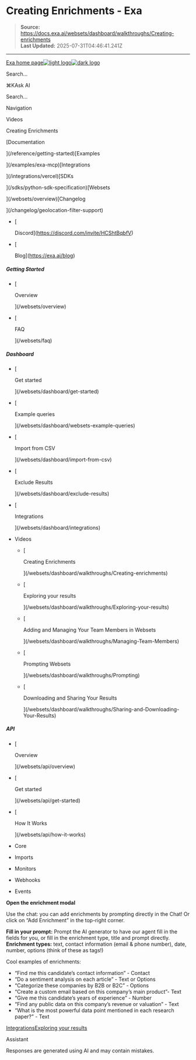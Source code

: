 # Creating Enrichments - Exa

> **Source:** https://docs.exa.ai/websets/dashboard/walkthroughs/Creating-enrichments  
> **Last Updated:** 2025-07-31T04:46:41.241Z

---

[Exa home page![light logo](https://mintlify.s3.us-west-1.amazonaws.com/exa-52/logo/light.png)![dark logo](https://mintlify.s3.us-west-1.amazonaws.com/exa-52/logo/dark.png)](/)

Search...

⌘KAsk AI

Search...

Navigation

Videos

Creating Enrichments

[Documentation

](/reference/getting-started)[Examples

](/examples/exa-mcp)[Integrations

](/integrations/vercel)[SDKs

](/sdks/python-sdk-specification)[Websets

](/websets/overview)[Changelog

](/changelog/geolocation-filter-support)

*   [
    
    Discord](https://discord.com/invite/HCShtBqbfV)
*   [
    
    Blog](https://exa.ai/blog)

##### Getting Started

*   [
    
    Overview
    
    
    
    ](/websets/overview)
*   [
    
    FAQ
    
    
    
    ](/websets/faq)

##### Dashboard

*   [
    
    Get started
    
    
    
    ](/websets/dashboard/get-started)
*   [
    
    Example queries
    
    
    
    ](/websets/dashboard/websets-example-queries)
*   [
    
    Import from CSV
    
    
    
    ](/websets/dashboard/import-from-csv)
*   [
    
    Exclude Results
    
    
    
    ](/websets/dashboard/exclude-results)
*   [
    
    Integrations
    
    
    
    ](/websets/dashboard/integrations)
*   Videos
    
    *   [
        
        Creating Enrichments
        
        
        
        ](/websets/dashboard/walkthroughs/Creating-enrichments)
    *   [
        
        Exploring your results
        
        
        
        ](/websets/dashboard/walkthroughs/Exploring-your-results)
    *   [
        
        Adding and Managing Your Team Members in Websets
        
        
        
        ](/websets/dashboard/walkthroughs/Managing-Team-Members)
    *   [
        
        Prompting Websets
        
        
        
        ](/websets/dashboard/walkthroughs/Prompting)
    *   [
        
        Downloading and Sharing Your Results
        
        
        
        ](/websets/dashboard/walkthroughs/Sharing-and-Downloading-Your-Results)

##### API

*   [
    
    Overview
    
    
    
    ](/websets/api/overview)
*   [
    
    Get started
    
    
    
    ](/websets/api/get-started)
*   [
    
    How It Works
    
    
    
    ](/websets/api/how-it-works)
*   Core
    
*   Imports
    
*   Monitors
    
*   Webhooks
    
*   Events
    

**Open the enrichment modal**

Use the chat: you can add enrichments by prompting directly in the Chat! Or click on “Add Enrichment” in the top-right corner.

**Fill in your prompt:** Prompt the AI generator to have our agent fill in the fields for you, or fill in the enrichment type, title and prompt directly. **Enrichment types:** text, contact information (email & phone number), date, number, options (think of these as tags!)

Cool examples of enrichments:

*   “Find me this candidate’s contact information” - Contact
*   “Do a sentiment analysis on each article” - Text or Options
*   “Categorize these companies by B2B or B2C” - Options
*   “Create a custom email based on this company’s main product”- Text
*   “Give me this candidate’s years of experience” - Number
*   “Find any public data on this company’s revenue or valuation” - Text
*   “What is the most powerful data point mentioned in each research paper?” - Text

[Integrations](/websets/dashboard/integrations)[Exploring your results](/websets/dashboard/walkthroughs/Exploring-your-results)

Assistant

Responses are generated using AI and may contain mistakes.